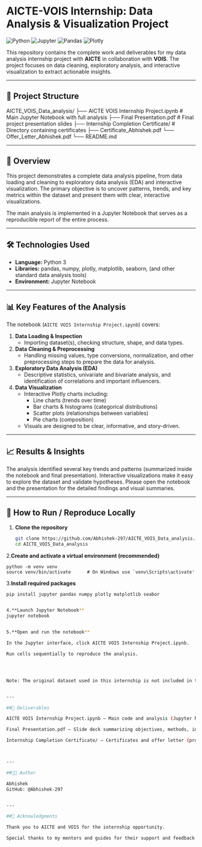 # AICTE-VOIS Internship: Data Analysis & Visualization Project

![Python](https://img.shields.io/badge/Python-3.x-blue?logo=python) ![Jupyter](https://img.shields.io/badge/Jupyter-Notebook-orange?logo=jupyter) ![Pandas](https://img.shields.io/badge/Pandas-Data%20Analysis-lightgrey?logo=pandas) ![Plotly](https://img.shields.io/badge/Plotly-Interactive%20Visualization-orange)

This repository contains the complete work and deliverables for my data analysis internship project with **AICTE** in collaboration with **VOIS**. The project focuses on data cleaning, exploratory analysis, and interactive visualization to extract actionable insights.

---

## 📁 Project Structure
AICTE_VOIS_Data_analysis/
 ├── AICTE VOIS Internship Project.ipynb  # Main Jupyter Notebook with full analysis
 ├── Final Presentation.pdf               # Final project presentation slides
 ├── Internship Completion Certificate/   # Directory containing certificates 
 ├── Certificate_Abhishek.pdf 
 └── Offer_Letter_Abhishek.pdf 
 └── README.md

---

## 🚀 Overview

This project demonstrates a complete data analysis pipeline, from data loading and cleaning to exploratory data analysis (EDA) and interactive visualization. The primary objective is to uncover patterns, trends, and key metrics within the dataset and present them with clear, interactive visualizations.

The main analysis is implemented in a Jupyter Notebook that serves as a reproducible report of the entire process.

---

## 🛠️ Technologies Used

- **Language:** Python 3  
- **Libraries:** pandas, numpy, plotly, matplotlib, seaborn, (and other standard data analysis tools)  
- **Environment:** Jupyter Notebook

---

## 📊 Key Features of the Analysis

The notebook (`AICTE VOIS Internship Project.ipynb`) covers:

1. **Data Loading & Inspection**
   - Importing dataset(s), checking structure, shape, and data types.
2. **Data Cleaning & Preprocessing**
   - Handling missing values, type conversions, normalization, and other preprocessing steps to prepare the data for analysis.
3. **Exploratory Data Analysis (EDA)**
   - Descriptive statistics, univariate and bivariate analysis, and identification of correlations and important influencers.
4. **Data Visualization**
   - Interactive Plotly charts including:
     - Line charts (trends over time)
     - Bar charts & histograms (categorical distributions)
     - Scatter plots (relationships between variables)
     - Pie charts (composition)
   - Visuals are designed to be clear, informative, and story-driven.

---

## 📈 Results & Insights

The analysis identified several key trends and patterns (summarized inside the notebook and final presentation). Interactive visualizations make it easy to explore the dataset and validate hypotheses. Please open the notebook and the presentation for the detailed findings and visual summaries.

---

## 📖 How to Run / Reproduce Locally

1. **Clone the repository**
   ```bash
   git clone https://github.com/Abhishek-297/AICTE_VOIS_Data_analysis.git
   cd AICTE_VOIS_Data_analysis

2.**Create and activate a virtual environment (recommended)**
   
    python -m venv venv
    source venv/bin/activate      # On Windows use `venv\Scripts\activate'
3.**Install required packages**
   ```bash
   pip install jupyter pandas numpy plotly matplotlib seabor


4.**Launch Jupyter Notebook**
jupyter notebook


5.**Open and run the notebook**

In the Jupyter interface, click AICTE VOIS Internship Project.ipynb.

Run cells sequentially to reproduce the analysis.




Note: The original dataset used in this internship is not included in the repository (privacy/proprietary reasons). Replace the data loading step with your own dataset to run the notebook.


---

##📄 Deliverables

AICTE VOIS Internship Project.ipynb — Main code and analysis (Jupyter Notebook).

Final Presentation.pdf — Slide deck summarizing objectives, methods, insights, and conclusions.

Internship Completion Certificate/ — Certificates and offer letter (proof of completion).



---

##👨‍💻 Author

Abhishek
GitHub: @Abhishek-297


---

##🙏 Acknowledgments

Thank you to AICTE and VOIS for the internship opportunity.

Special thanks to my mentors and guides for their support and feedback throughout the project.




